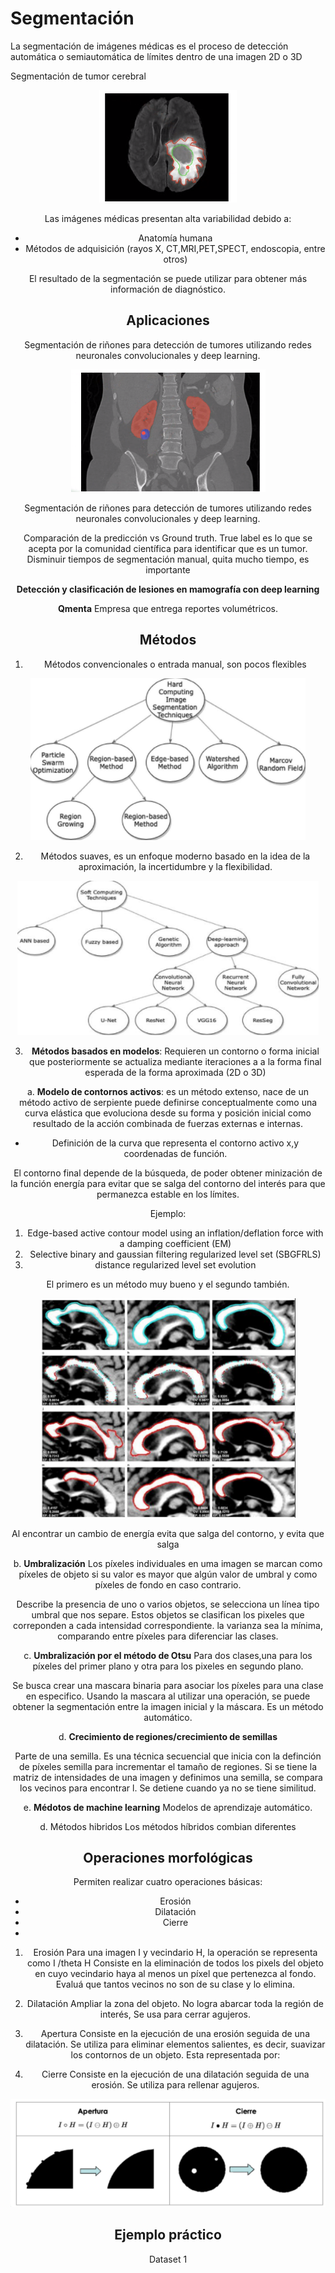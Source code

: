 # Segmentación 

La segmentación de imágenes médicas es el proceso de detección automática o semiautomática de límites dentro de una imagen 2D o 3D

Segmentación de tumor cerebral
<center>
<img src="images/37d6d1134d4c73e770b0aafa1b0a726348b624ce296b8478b3206382d3e4cef2.png">
<center/>

Las imágenes médicas presentan alta variabilidad debido a:
* Anatomía humana
* Métodos de adquisición (rayos X, CT,MRI,PET,SPECT, endoscopia, entre otros)

El resultado de la segmentación se puede utilizar para obtener más información de diagnóstico. 

## Aplicaciones
Segmentación de riñones para detección de tumores utilizando redes neuronales convolucionales y deep learning.


<center>
<img src="images/8e7f6afbc055b8cccbe35c43cb08f88cbc10e5fff2321a52d566f9b64930e925.png">
<center/>  


Segmentación de riñones para detección de tumores utilizando redes neuronales convolucionales y deep learning. 

Comparación de la predicción vs Ground truth. True label es lo que se acepta por la comunidad científica para identificar que es un tumor. Disminuir tiempos de segmentación manual, quita mucho tiempo, es importante

**Detección y clasificación de lesiones en mamografía con deep learning**

**Qmenta**
Empresa que entrega reportes volumétricos.


## Métodos
1. Métodos convencionales o entrada manual, son pocos flexibles

<center>
<img src="images/53d8107a5e095d59b686ea3edb7ee46566da1e07e7124d4cf401fdc66d907a3a.png">
<center/>  

2. Métodos suaves, es un enfoque moderno basado en la idea de la aproximación, la incertidumbre y la flexibilidad. 

<center>
<img src="images/6c37fa837d533fdeeee3c3677b9bbfbd731cda01cf789581b912c7483a3e7850.png">
<center/> 

3. **Métodos basados en modelos**:
Requieren un contorno o forma inicial que posteriormente se actualiza mediante iteraciones a a la forma final esperada de la forma aproximada (2D o 3D)

a. **Modelo de contornos activos**: es un método extenso, nace de un método activo de serpiente puede definirse conceptualmente como una curva elástica que evoluciona desde su forma y posición inicial como resultado de la acción combinada de fuerzas externas e internas. 

* Definición de la curva que representa el contorno activo x,y coordenadas de función.

El contorno final depende de la búsqueda, de poder obtener minización de la función energía para evitar que se salga del contorno del interés para que permanezca estable en los límites. 

Ejemplo: 
1. Edge-based active contour model using an inflation/deflation force with a damping coefficient (EM)
2. Selective binary and gaussian filtering regularized level set (SBGFRLS)
3. distance regularized level set evolution 

El primero es un método muy bueno y el segundo también. 

<center>
<img src="images/5436509b245268b3bd97b75ec64caf8fbb957ae2afd8dcfd9f398e54cf79c8c8.png">
<center/>  

Al encontrar un cambio de energía evita que salga del contorno, y evita que salga 

b. **Umbralización**
Los píxeles individuales en uma imagen se marcan como píxeles de objeto si su valor es mayor que algún valor de umbral y como píxeles de fondo en caso contrario. 

Describe la presencia de uno o varios objetos, se selecciona un línea tipo umbral que nos separe. Estos objetos se clasifican los pixeles que correponden a cada intensidad correspondiente.  la varianza sea la mínima, comparando entre píxeles para diferenciar las clases. 

c. **Umbralización por el método de Otsu**
Para dos clases,una para los píxeles del primer plano y otra para los pixeles en segundo plano.

Se busca crear una mascara binaria para asociar los píxeles para una clase en especifico. Usando la mascara al utilizar una operación, se puede obtener la segmentación entre la imagen inicial y la máscara. Es un método automático. 

d. **Crecimiento de regiones/crecimiento de semillas**

Parte de una semilla. Es una técnica secuencial que inicia con la definción de píxeles semilla para incrementar el tamaño de regiones.
Si se tiene la matriz de intensidades de una imagen y definimos una semilla, se compara los vecinos para encontrar l. Se detiene cuando ya no se tiene similitud.

e. **Médotos de machine learning**
Modelos de aprendizaje automático.

d. Métodos hibridos
Los métodos híbridos combian diferentes 

## Operaciones morfológicas 
Permiten realizar cuatro operaciones básicas:
* Erosión 
* Dilatación
* Cierre
* 

1. Erosión
Para una imagen I y vecindario H, la operación se representa como I /theta H
Consiste en la eliminación de todos los pixels del objeto en cuyo vecindario haya al menos un píxel que pertenezca al fondo. Evaluá que tantos vecinos no son de su clase y lo elimina. 

2. Dilatación
Ampliar la zona del objeto. No logra abarcar toda la región de interés, Se usa para cerrar agujeros. 

3. Apertura
Consiste en la ejecución de una erosión seguida de una dilatación. Se utiliza para eliminar elementos salientes, es decir, suavizar los contornos de un objeto. 
Esta representada por: 

4. Cierre
Consiste en la ejecución de una dilatación seguida de una erosión. Se utiliza para rellenar agujeros.

<center>
<img src="images/fb254d71310c952d9fae6dc82a1e0471d54e648a87a43514b2db7d60798c79ce.png">
<center/>  

## Ejemplo práctico
Dataset 1

